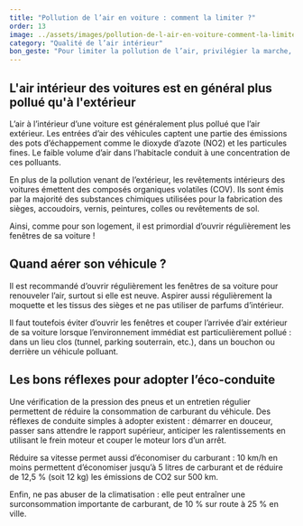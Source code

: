 ```yaml
---
title: "Pollution de l’air en voiture : comment la limiter ?"
order: 13
image: ../assets/images/pollution-de-l-air-en-voiture-comment-la-limiter.jpg
category: "Qualité de l’air intérieur"
bon_geste: "Pour limiter la pollution de l’air, privilégier la marche, le vélo ou les transports en commun pour les trajets de moins de 2 km car le moteur du véhicule n'a pas le temps de chauffer."
---
```


## L'air intérieur des voitures est en général plus pollué qu'à l'extérieur

L’air à l’intérieur d’une voiture est généralement plus pollué que l’air extérieur. Les entrées d’air des véhicules captent une partie des émissions des pots d’échappement comme le dioxyde d’azote (NO2) et les particules fines. Le faible volume d’air dans l’habitacle conduit à une concentration de ces polluants.

En plus de la pollution venant de l’extérieur, les revêtements intérieurs des voitures émettent des composés organiques volatiles (COV). Ils sont émis par la majorité des substances chimiques utilisées pour la fabrication des sièges, accoudoirs, vernis, peintures, colles ou revêtements de sol.

Ainsi, comme pour son logement, il est primordial d’ouvrir régulièrement les fenêtres de sa voiture !

## Quand aérer son véhicule ?

Il est recommandé d’ouvrir régulièrement les fenêtres de sa voiture pour renouveler l’air, surtout si elle est neuve. Aspirer aussi régulièrement la moquette et les tissus des sièges et ne pas utiliser de parfums d’intérieur.

Il faut toutefois éviter d’ouvrir les fenêtres et couper l’arrivée d’air extérieur de sa voiture lorsque l’environnement immédiat est particulièrement pollué : dans un lieu clos (tunnel, parking souterrain, etc.), dans un bouchon ou derrière un véhicule polluant.  

## Les bons réflexes pour adopter l’éco-conduite

Une vérification de la pression des pneus et un entretien régulier permettent de réduire la consommation de carburant du véhicule. Des réflexes de conduite simples à adopter existent : démarrer en douceur, passer sans attendre le rapport supérieur, anticiper les ralentissements en utilisant le frein moteur et couper le moteur lors d’un arrêt.

Réduire sa vitesse permet aussi d’économiser du carburant : 10 km/h en moins permettent d’économiser jusqu’à 5 litres de carburant et de réduire de 12,5 % (soit 12 kg) les émissions de CO2 sur 500 km. 

Enfin, ne pas abuser de la climatisation : elle peut entraîner une surconsommation importante de carburant, de 10 % sur route à 25 % en ville.

